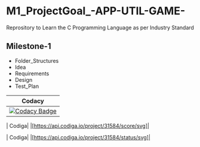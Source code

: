 # M1_ProjectGoal_-APP-UTIL-GAME-
Reprository to Learn the C Programming Language as per Industry Standard

## Milestone-1
* Folder_Structures
* Idea
* Requirements
* Design
* Test_Plan

| Codacy|
|:-----:|
|[![Codacy Badge](https://app.codacy.com/project/badge/Grade/c9c1ace736ae4844b87912ee5b7631a3)](https://www.codacy.com/gh/rahulpandey18/M1_ProjectGoal_-APP-UTIL-GAME-/dashboard?utm_source=github.com&amp;utm_medium=referral&amp;utm_content=rahulpandey18/M1_ProjectGoal_-APP-UTIL-GAME-&amp;utm_campaign=Badge_Grade)|

| Codiga|
|[https://api.codiga.io/project/31584/score/svg]|

| Codiga|
|[https://api.codiga.io/project/31584/status/svg]|


